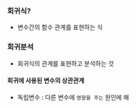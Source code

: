 ### 회귀식?

- 변수간의 함수 관계를 표현하는 식

### 회귀분석

- 회귀식의 관계를 표현하고 분석하는 것 

#### 회귀에 사용된 변수의 상관관계

- 독립변수 : 다른 변수에 `영향을 주는` 원인에 해